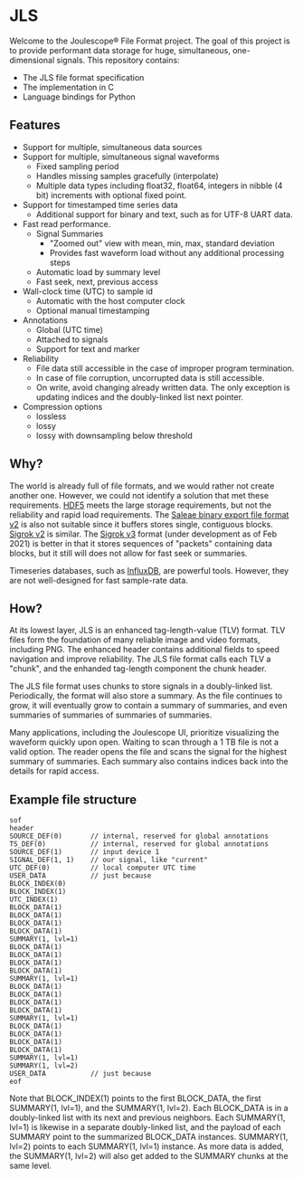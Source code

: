 <!--
# Copyright 2014-2021 Jetperch LLC
#
# Licensed under the Apache License, Version 2.0 (the "License");
# you may not use this file except in compliance with the License.
# You may obtain a copy of the License at
#
#     http://www.apache.org/licenses/LICENSE-2.0
#
# Unless required by applicable law or agreed to in writing, software
# distributed under the License is distributed on an "AS IS" BASIS,
# WITHOUT WARRANTIES OR CONDITIONS OF ANY KIND, either express or implied.
# See the License for the specific language governing permissions and
# limitations under the License.
-->

# JLS

Welcome to the Joulescope® File Format project.  The goal of this project is to
provide performant data storage for huge, simultaneous, one-dimensional 
signals. This repository contains:

* The JLS file format specification
* The implementation in C
* Language bindings for Python


## Features

* Support for multiple, simultaneous data sources
* Support for multiple, simultaneous signal waveforms
  * Fixed sampling period
  * Handles missing samples gracefully (interpolate)
  * Multiple data types including float32, float64, integers in nibble (4 bit)
    increments with optional fixed point. 
* Support for timestamped time series data
  * Additional support for binary and text, such as for UTF-8 UART data.
* Fast read performance.
  * Signal Summaries
    * "Zoomed out" view with mean, min, max, standard deviation
    * Provides fast waveform load without any additional processing steps
  * Automatic load by summary level
  * Fast seek, next, previous access
* Wall-clock time (UTC) to sample id
  * Automatic with the host computer clock
  * Optional manual timestamping
* Annotations
  * Global (UTC time)
  * Attached to signals
  * Support for text and marker
* Reliability
  * File data still accessible in the case of improper program termination.
  * In case of file corruption, uncorrupted data is still accessible.
  * On write, avoid changing already written data.  The only exception is
    updating indices and the doubly-linked list next pointer.
* Compression options
  * lossless
  * lossy
  * lossy with downsampling below threshold

## Why?

The world is already full of file formats, and we would rather not create 
another one.  However, we could not identify a solution that met these
requirements.  [HDF5](https://www.hdfgroup.org/solutions/hdf5/) meets the
large storage requirements, but not the reliability and rapid load requirements.
The [Saleae binary export file format v2](https://support.saleae.com/faq/technical-faq/binary-export-format-logic-2)
is also not suitable since it buffers stores single, contiguous blocks.
[Sigrok v2](https://sigrok.org/wiki/File_format:Sigrok/v2) is similar.
The [Sigrok v3](https://sigrok.org/wiki/File_format:Sigrok/v3) format
(under development as of Feb 2021) is better in that it stores sequences of
"packets" containing data blocks, but it still will does not allow for
fast seek or summaries.

Timeseries databases, such as [InfluxDB](https://www.influxdata.com/), are 
powerful tools.  However, they are not well-designed for fast sample-rate
data.


## How?

At its lowest layer, JLS is an enhanced tag-length-value (TLV) format.
TLV files form the foundation of many reliable image and video formats, 
including PNG.  The enhanced header contains additional fields to speed 
navigation and improve reliability.  The JLS file format calls each TLV a
"chunk", and the enhanded tag-length component the chunk header.

The JLS file format uses chunks to store signals in a doubly-linked list.
Periodically, the format will also store a summary. 
As the file continues to grow, it will eventually grow to contain a 
summary of summaries, and even summaries of summaries of summaries of summaries.

Many applications, including the Joulescope UI, prioritize visualizing the 
waveform quickly upon open.  Waiting to scan through a 1 TB file is not a 
valid option.  The reader opens the file and scans the signal for the highest 
summary of summaries.  Each summary also contains indices back into the details
for rapid access.  


## Example file structure

```
sof
header
SOURCE_DEF(0)       // internal, reserved for global annotations
TS_DEF(0)           // internal, reserved for global annotations
SOURCE_DEF(1)       // input device 1
SIGNAL_DEF(1, 1)    // our signal, like "current"
UTC_DEF(0)          // local computer UTC time
USER_DATA           // just because
BLOCK_INDEX(0)
BLOCK_INDEX(1)
UTC_INDEX(1)
BLOCK_DATA(1)
BLOCK_DATA(1)
BLOCK_DATA(1)
BLOCK_DATA(1)
SUMMARY(1, lvl=1)
BLOCK_DATA(1)
BLOCK_DATA(1)
BLOCK_DATA(1)
BLOCK_DATA(1)
SUMMARY(1, lvl=1)
BLOCK_DATA(1)
BLOCK_DATA(1)
BLOCK_DATA(1)
BLOCK_DATA(1)
SUMMARY(1, lvl=1)
BLOCK_DATA(1)
BLOCK_DATA(1)
BLOCK_DATA(1)
BLOCK_DATA(1)
SUMMARY(1, lvl=1)
SUMMARY(1, lvl=2)
USER_DATA           // just because
eof
```

Note that BLOCK_INDEX(1) points to the first BLOCK_DATA, 
the first SUMMARY(1, lvl=1), and the SUMMARY(1, lvl=2). 
Each BLOCK_DATA is in a doubly-linked list with its next and previous
neighbors.  Each SUMMARY(1, lvl=1) is likewise in a separate doubly-linked
list, and the payload of each SUMMARY point to the summarized BLOCK_DATA
instances.  SUMMARY(1, lvl=2) points to each SUMMARY(1, lvl=1) instance.
As more data is added, the SUMMARY(1, lvl=2) will also get added to
the SUMMARY chunks at the same level.

